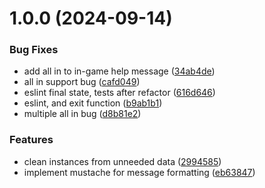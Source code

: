 # 1.0.0 (2024-09-14)


### Bug Fixes

* add all in to in-game help message ([34ab4de](https://github.com/doper1/POK/commit/34ab4ded07c962b44e8dec16a3a0a22600375fb8))
* all in support bug ([cafd049](https://github.com/doper1/POK/commit/cafd04977150fad21f1a21ba5d9b2489fb1a3e25))
* eslint final state, tests after refactor ([616d646](https://github.com/doper1/POK/commit/616d64664eb356a0e1d891e390210a4cb8e6d553))
* eslint, and exit function ([b9ab1b1](https://github.com/doper1/POK/commit/b9ab1b1018d5a9cc0b5798d13a6f118cddf897fe))
* multiple all in bug ([d8b81e2](https://github.com/doper1/POK/commit/d8b81e209c20c2a436b293bcc1c182a4cb76a408))


### Features

* clean instances from unneeded data ([2994585](https://github.com/doper1/POK/commit/2994585ef488a39c8fd4f8b3395918ef16fd3aba))
* implement mustache for message formatting ([eb63847](https://github.com/doper1/POK/commit/eb638470f09c9c396c86d9857f83823ff2265ece))
